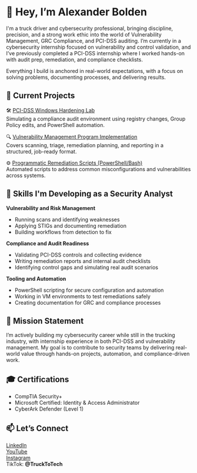 # 👋 Hey, I’m Alexander Bolden

I'm a truck driver and cybersecurity professional, bringing discipline, precision, and a strong work ethic into the world of Vulnerability Management, GRC Compliance, and PCI-DSS auditing. I’m currently in a cybersecurity internship focused on vulnerability and control validation, and I’ve previously completed a PCI-DSS internship where I worked hands-on with audit prep, remediation, and compliance checklists.

Everything I build is anchored in real-world expectations, with a focus on solving problems, documenting processes, and delivering results.

## 🚧 Current Projects

🛠 [PCI-DSS Windows Hardening Lab](https://github.com/agbolden/pci-dss-hardening-lab)  
Simulating a compliance audit environment using registry changes, Group Policy edits, and PowerShell automation.

🔍 [Vulnerability Management Program Implementation](https://github.com/agbolden/vulnerability-management-program)  
Covers scanning, triage, remediation planning, and reporting in a structured, job-ready format.

⚙️ [Programmatic Remediation Scripts (PowerShell/Bash)](https://github.com/joshcybertest/programmatic-vulnerability-remediations)  
Automated scripts to address common misconfigurations and vulnerabilities across systems.

## 🧠 Skills I'm Developing as a Security Analyst

**Vulnerability and Risk Management**  
- Running scans and identifying weaknesses  
- Applying STIGs and documenting remediation  
- Building workflows from detection to fix  

**Compliance and Audit Readiness**  
- Validating PCI-DSS controls and collecting evidence  
- Writing remediation reports and internal audit checklists  
- Identifying control gaps and simulating real audit scenarios  

**Tooling and Automation**  
- PowerShell scripting for secure configuration and automation  
- Working in VM environments to test remediations safely  
- Creating documentation for GRC and compliance processes  

## 🚀 Mission Statement

I’m actively building my cybersecurity career while still in the trucking industry, with internship experience in both PCI-DSS and vulnerability management. My goal is to contribute to security teams by delivering real-world value through hands-on projects, automation, and compliance-driven work.

## 🎓 Certifications

- CompTIA Security+  
- Microsoft Certified: Identity & Access Administrator  
- CyberArk Defender (Level 1)  

## 📫 Let’s Connect

[LinkedIn](https://linkedin.com/in/alexanderbolden)  
[YouTube](https://youtube.com/@alexboldenpcidss?si=5YK9zHLnxE-AxK0c)  
[Instagram](https://www.instagram.com/bigalbolden)  
TikTok: **@TruckToTech**
